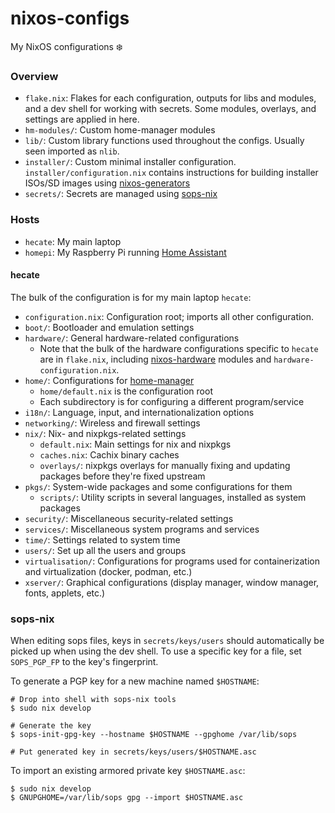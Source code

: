 # nixos-configs

My NixOS configurations :snowflake:

### Overview

- `flake.nix`: Flakes for each configuration, outputs for libs and modules, and
    a dev shell for working with secrets. Some modules, overlays, and settings
    are applied in here.
- `hm-modules/`: Custom home-manager modules
- `lib/`: Custom library functions used throughout the configs. Usually seen imported as `nlib`.
- `installer/`: Custom minimal installer configuration.
    `installer/configuration.nix` contains instructions for building installer
    ISOs/SD images using
    [nixos-generators](https://github.com/nix-community/nixos-generators)
- `secrets/`: Secrets are managed using [sops-nix](https://github.com/Mic92/sops-nix)

### Hosts

- `hecate`: My main laptop
- `homepi`: My Raspberry Pi running [Home Assistant](https://www.home-assistant.io/)

#### hecate

The bulk of the configuration is for my main laptop `hecate`:

- `configuration.nix`: Configuration root; imports all other configuration.
- `boot/`: Bootloader and emulation settings
- `hardware/`: General hardware-related configurations
  - Note that the bulk of the hardware configurations specific to `hecate` are
    in `flake.nix`, including [nixos-hardware](https://github.com/NixOS/nixos-hardware/)
    modules and `hardware-configuration.nix`.
- `home/`: Configurations for [home-manager](https://github.com/nix-community/home-manager/)
  - `home/default.nix` is the configuration root
  - Each subdirectory is for configuring a different program/service
- `i18n/`: Language, input, and internationalization options
- `networking/`: Wireless and firewall settings
- `nix/`: Nix- and nixpkgs-related settings
  - `default.nix`: Main settings for nix and nixpkgs
  - `caches.nix`: Cachix binary caches
  - `overlays/`: nixpkgs overlays for manually fixing and updating packages
    before they're fixed upstream
- `pkgs/`: System-wide packages and some configurations for them
  - `scripts/`: Utility scripts in several languages, installed as system packages
- `security/`: Miscellaneous security-related settings
- `services/`: Miscellaneous system programs and services
- `time/`: Settings related to system time
- `users/`: Set up all the users and groups
- `virtualisation/`: Configurations for programs used for containerization and
  virtualization (docker, podman, etc.)
- `xserver/`: Graphical configurations (display manager, window manager, fonts, applets, etc.)

### sops-nix

When editing sops files, keys in `secrets/keys/users` should automatically be
picked up when using the dev shell. To use a specific key for a file, set
`SOPS_PGP_FP` to the key's fingerprint.

To generate a PGP key for a new machine named `$HOSTNAME`:

```
# Drop into shell with sops-nix tools
$ sudo nix develop

# Generate the key
$ sops-init-gpg-key --hostname $HOSTNAME --gpghome /var/lib/sops

# Put generated key in secrets/keys/users/$HOSTNAME.asc
```

To import an existing armored private key `$HOSTNAME.asc`:

```
$ sudo nix develop
$ GNUPGHOME=/var/lib/sops gpg --import $HOSTNAME.asc
```

